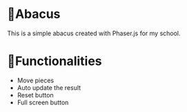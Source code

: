 # 🧮Abacus

This is a simple abacus created with Phaser.js for my school.

# 🧰Functionalities
- Move pieces
- Auto update the result
- Reset button
- Full screen button
